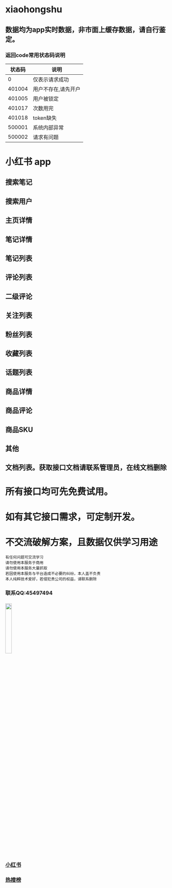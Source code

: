 <!--  ### 江湖再见 ##  小红书数据采集, 支持日采400万+！  -->
      
# xiaohongshu   

 
##  数据均为app实时数据，非市面上缓存数据，请自行鉴定。
    
### 返回code常用状态码说明
|状态码|说明|
|--|--|
|0|仅表示请求成功|
|401004|用户不存在,请先开户|
|401005|用户被锁定|
|401017|次数用完|
|401018|token缺失|
|500001|系统内部异常|
|500002|请求有问题|

<!-- 
## 话题详情
## 话题列表
## 搜索-发现热点（热搜榜）
## 搜索-下拉推荐
## 首页笔记列表
## 首页分类列表
-->

# 小红书 app 

## 搜索笔记
## 搜索用户
## 主页详情
## 笔记详情
## 笔记列表
## 评论列表
## 二级评论
## 关注列表
## 粉丝列表
## 收藏列表
## 话题列表
## 商品详情
## 商品评论
## 商品SKU
## 其他
## 文档列表。获取接口文档请联系管理员，在线文档删除

# 所有接口均可先免费试用。
# 如有其它接口需求，可定制开发。
# 不交流破解方案，且数据仅供学习用途

```
有任何问题可交流学习  
请勿使用本服务于商用   
请勿使用本服务大量抓取   
若因使用本服务与平台造成不必要的纠纷，本人盖不负责  
本人纯粹技术爱好，若侵犯贵公司的权益，请联系删除
``` 

### 联系QQ:45497494
###
<img src="https://qr.api.cli.im/newqr/create?data=https%253A%252F%252Fqm.qq.com%252Fcgi-bin%252Fqm%252Fqr%253Fk%253DgsXU_14bQsI8BdSevrFzHU7vIYnRCnFQ%2526noverify%253D0&level=H&transparent=false&bgcolor=%23FFFFFF&forecolor=%23000000&blockpixel=12&marginblock=1&logourl=&logoshape=no&size=500&kid=cliim&key=211db538a2ba8c28441f5d952fe165db" width="20%">

### [小红书](https://github.com/canglingzhiyue/xiaohongshu)
### [热搜榜](https://github.com/canglingzhiyue/hot_search)
